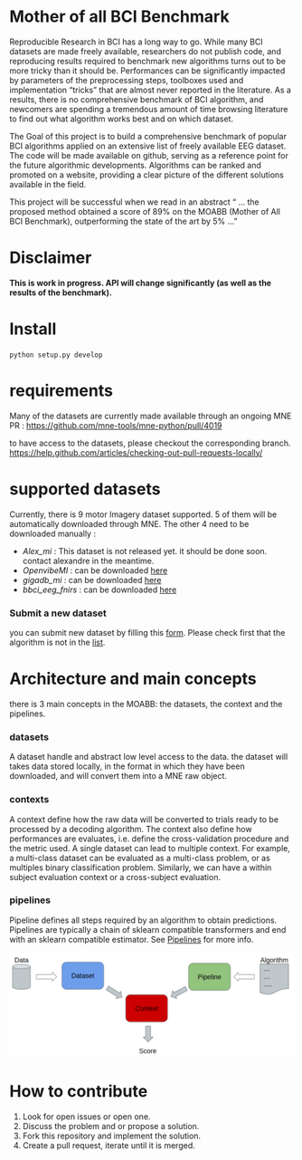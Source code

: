 # Mother of all BCI Benchmark

Reproducible Research in BCI has a long way to go. While many BCI datasets are made freely available, researchers do not publish code, and reproducing results required to benchmark new algorithms turns out to be more tricky than it should be. Performances can be significantly impacted by parameters of the preprocessing steps, toolboxes used and implementation “tricks” that are almost never reported in the literature. As a results, there is no comprehensive benchmark of BCI algorithm, and newcomers are spending a tremendous amount of time browsing literature to find out what algorithm works best and on which dataset.

The Goal of this project is to build a comprehensive benchmark of popular BCI algorithms applied on an extensive list of freely available EEG dataset. The code will be made available on github, serving as a reference point for the future algorithmic developments. Algorithms can be ranked and promoted on a website, providing a clear picture of the different solutions available in the field.

This project will be successful when we read in an abstract “ … the proposed method obtained a score of 89% on the MOABB (Mother of All BCI Benchmark), outperforming the state of the art by 5%  ...”

# Disclaimer

**This is work in progress. API will change significantly (as well as the results of the benchmark).**

# Install

`python setup.py develop`

# requirements

Many of the datasets are currently made available through an ongoing MNE PR : https://github.com/mne-tools/mne-python/pull/4019

to have access to the datasets, please checkout the corresponding branch.
https://help.github.com/articles/checking-out-pull-requests-locally/


# supported datasets

Currently, there is 9 motor Imagery dataset supported. 5 of them will be automatically downloaded through MNE.
The other 4 need to be downloaded manually :

- *Alex_mi* : This dataset is not released yet. it should be done soon. contact alexandre in the meantime.
- *OpenvibeMI* : can be downloaded [here](http://openvibe.inria.fr/datasets-downloads/)
- *gigadb_mi* : can be downloaded [here](ftp://climb.genomics.cn/pub/10.5524/100001_101000/100295/mat_data/)
- *bbci_eeg_fnirs* : can be downloaded [here](http://doc.ml.tu-berlin.de/hBCI/)

### Submit a new dataset

you can submit new dataset by filling this [form](https://docs.google.com/forms/d/e/1FAIpQLScxbpqK4omKsUs4tA2XpfeHJATo_SbYvT0hpxoeKDb5k_TZvQ/viewform). Please check first that the algorithm is not in the [list](https://docs.google.com/spreadsheets/d/1fQNFXGu1J1yJ9jFCer9EQQatjCPJWg7O-uCGF0Z4PiM/edit).  

# Architecture and main concepts

there is 3 main concepts in the MOABB: the datasets, the context and the pipelines.

### datasets

A dataset handle and abstract low level access to the data. the dataset will takes data stored locally, in the format in which they have been downloaded, and will convert them into a MNE raw object.

### contexts

A context define how the raw data will be converted to trials ready to be processed by a decoding algorithm. The context also define how performances are evaluates, i.e. define the cross-validation procedure and the metric used.
A single dataset can lead to multiple context. For example, a multi-class dataset can be evaluated as a multi-class problem, or as multiples binary classification problem. Similarly, we can have a within subject evaluation context or a cross-subject evaluation.

### pipelines

Pipeline defines all steps required by an algorithm to obtain predictions. Pipelines are typically a chain of sklearn compatible transformers and end with an sklearn compatible estimator.
See [Pipelines](http://scikit-learn.org/stable/modules/generated/sklearn.pipeline.Pipeline.html) for more info.

![archi](architecture.png)

# How to contribute

1. Look for open issues or open one.
2. Discuss the problem and or propose a solution.
3. Fork this repository and implement the solution.
4. Create a pull request, iterate until it is merged.
